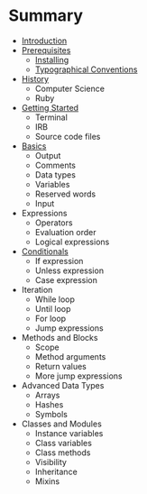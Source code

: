 # Summary

* [Introduction](README.md)
* [Prerequisites](prerequisites/README.md)
   * [Installing](prerequisites/installing.md)
   * [Typographical Conventions](prerequisites/typographical_conventions.md)
* [History](history/README.md)
   * Computer Science
   * Ruby
* [Getting Started](getting_started/README.md)
   * Terminal
   * IRB
   * Source code files
* [Basics](basics/README.md)
   * Output 
   * Comments
   * Data types
   * Variables
   * Reserved words
   * Input
* Expressions
   * Operators
   * Evaluation order
   * Logical expressions
* [Conditionals](flow_control/README.md)
   * If expression
   * Unless expression
   * Case expression
* Iteration
   * While loop
   * Until loop
   * For loop
   * Jump expressions
* Methods and Blocks
   * Scope
   * Method arguments
   * Return values
   * More jump expressions
* Advanced Data Types
   * Arrays
   * Hashes
   * Symbols
* Classes and Modules
   * Instance variables
   * Class variables
   * Class methods
   * Visibility
   * Inheritance
   * Mixins
